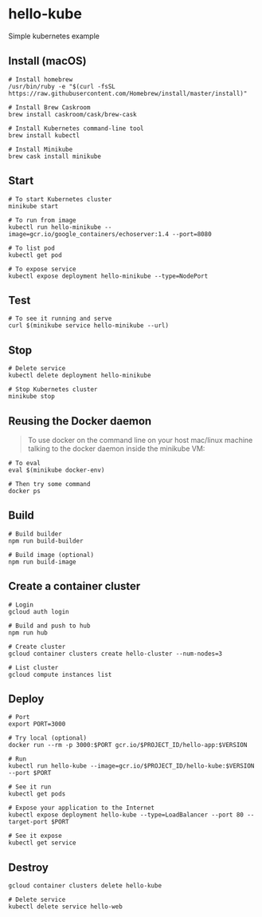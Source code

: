 # hello-kube
Simple kubernetes example

## Install (macOS)
```shell
# Install homebrew
/usr/bin/ruby -e "$(curl -fsSL https://raw.githubusercontent.com/Homebrew/install/master/install)"

# Install Brew Caskroom
brew install caskroom/cask/brew-cask

# Install Kubernetes command-line tool
brew install kubectl

# Install Minikube
brew cask install minikube
```

## Start
```shell
# To start Kubernetes cluster
minikube start

# To run from image
kubectl run hello-minikube --image=gcr.io/google_containers/echoserver:1.4 --port=8080

# To list pod
kubectl get pod

# To expose service
kubectl expose deployment hello-minikube --type=NodePort
```

## Test
```shell
# To see it running and serve
curl $(minikube service hello-minikube --url)
```

## Stop
```shell
# Delete service
kubectl delete deployment hello-minikube

# Stop Kubernetes cluster
minikube stop
```

## Reusing the Docker daemon
> To use docker on the command line on your host mac/linux machine talking to the docker daemon inside the minikube VM:
```shell
# To eval
eval $(minikube docker-env)

# Then try some command
docker ps
```

## Build
```shell
# Build builder
npm run build-builder

# Build image (optional)
npm run build-image
```

## Create a container cluster
```shell
# Login
gcloud auth login

# Build and push to hub
npm run hub

# Create cluster
gcloud container clusters create hello-cluster --num-nodes=3

# List cluster
gcloud compute instances list
```

## Deploy
```shell
# Port
export PORT=3000

# Try local (optional)
docker run --rm -p 3000:$PORT gcr.io/$PROJECT_ID/hello-app:$VERSION

# Run
kubectl run hello-kube --image=gcr.io/$PROJECT_ID/hello-kube:$VERSION --port $PORT

# See it run
kubectl get pods

# Expose your application to the Internet
kubectl expose deployment hello-kube --type=LoadBalancer --port 80 --target-port $PORT

# See it expose
kubectl get service
```

## Destroy
```shell
gcloud container clusters delete hello-kube

# Delete service
kubectl delete service hello-web
```

